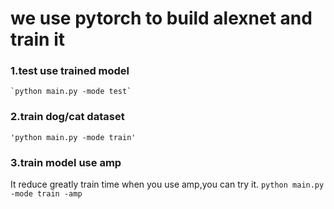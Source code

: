 # we use pytorch to build alexnet and train it

### 1.test use trained model
    `python main.py -mode test`
### 2.train dog/cat dataset
    'python main.py -mode train'
### 3.train model use amp
It reduce greatly train  time when you use amp,you can try it.
`python main.py -mode train -amp`


